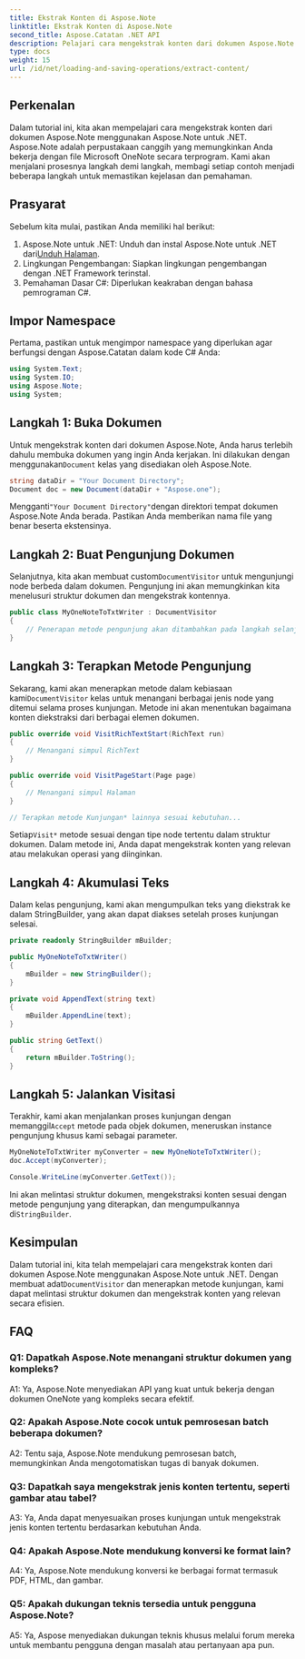```yaml
---
title: Ekstrak Konten di Aspose.Note
linktitle: Ekstrak Konten di Aspose.Note
second_title: Aspose.Catatan .NET API
description: Pelajari cara mengekstrak konten dari dokumen Aspose.Note menggunakan Aspose.Note untuk .NET. Tutorial komprehensif ini memandu Anda melalui proses langkah demi langkah.
type: docs
weight: 15
url: /id/net/loading-and-saving-operations/extract-content/
---
```

## Perkenalan

Dalam tutorial ini, kita akan mempelajari cara mengekstrak konten dari dokumen Aspose.Note menggunakan Aspose.Note untuk .NET. Aspose.Note adalah perpustakaan canggih yang memungkinkan Anda bekerja dengan file Microsoft OneNote secara terprogram. Kami akan menjalani prosesnya langkah demi langkah, membagi setiap contoh menjadi beberapa langkah untuk memastikan kejelasan dan pemahaman.

## Prasyarat

Sebelum kita mulai, pastikan Anda memiliki hal berikut:

1.  Aspose.Note untuk .NET: Unduh dan instal Aspose.Note untuk .NET dari[Unduh Halaman](https://releases.aspose.com/note/net/).
2. Lingkungan Pengembangan: Siapkan lingkungan pengembangan dengan .NET Framework terinstal.
3. Pemahaman Dasar C#: Diperlukan keakraban dengan bahasa pemrograman C#.

## Impor Namespace

Pertama, pastikan untuk mengimpor namespace yang diperlukan agar berfungsi dengan Aspose.Catatan dalam kode C# Anda:

```csharp
using System.Text;
using System.IO;
using Aspose.Note;
using System;
```

## Langkah 1: Buka Dokumen

 Untuk mengekstrak konten dari dokumen Aspose.Note, Anda harus terlebih dahulu membuka dokumen yang ingin Anda kerjakan. Ini dilakukan dengan menggunakan`Document` kelas yang disediakan oleh Aspose.Note.

```csharp
string dataDir = "Your Document Directory";
Document doc = new Document(dataDir + "Aspose.one");
```

 Mengganti`"Your Document Directory"`dengan direktori tempat dokumen Aspose.Note Anda berada. Pastikan Anda memberikan nama file yang benar beserta ekstensinya.

## Langkah 2: Buat Pengunjung Dokumen

 Selanjutnya, kita akan membuat custom`DocumentVisitor` untuk mengunjungi node berbeda dalam dokumen. Pengunjung ini akan memungkinkan kita menelusuri struktur dokumen dan mengekstrak kontennya.

```csharp
public class MyOneNoteToTxtWriter : DocumentVisitor
{
    // Penerapan metode pengunjung akan ditambahkan pada langkah selanjutnya.
}
```

## Langkah 3: Terapkan Metode Pengunjung

 Sekarang, kami akan menerapkan metode dalam kebiasaan kami`DocumentVisitor` kelas untuk menangani berbagai jenis node yang ditemui selama proses kunjungan. Metode ini akan menentukan bagaimana konten diekstraksi dari berbagai elemen dokumen.

```csharp
public override void VisitRichTextStart(RichText run)
{
    // Menangani simpul RichText
}

public override void VisitPageStart(Page page)
{
    // Menangani simpul Halaman
}

// Terapkan metode Kunjungan* lainnya sesuai kebutuhan...
```

 Setiap`Visit*` metode sesuai dengan tipe node tertentu dalam struktur dokumen. Dalam metode ini, Anda dapat mengekstrak konten yang relevan atau melakukan operasi yang diinginkan.

## Langkah 4: Akumulasi Teks

Dalam kelas pengunjung, kami akan mengumpulkan teks yang diekstrak ke dalam StringBuilder, yang akan dapat diakses setelah proses kunjungan selesai.

```csharp
private readonly StringBuilder mBuilder;

public MyOneNoteToTxtWriter()
{
    mBuilder = new StringBuilder();
}

private void AppendText(string text)
{
    mBuilder.AppendLine(text);
}

public string GetText()
{
    return mBuilder.ToString();
}
```

## Langkah 5: Jalankan Visitasi

 Terakhir, kami akan menjalankan proses kunjungan dengan memanggil`Accept` metode pada objek dokumen, meneruskan instance pengunjung khusus kami sebagai parameter.

```csharp
MyOneNoteToTxtWriter myConverter = new MyOneNoteToTxtWriter();
doc.Accept(myConverter);

Console.WriteLine(myConverter.GetText());
```

 Ini akan melintasi struktur dokumen, mengekstraksi konten sesuai dengan metode pengunjung yang diterapkan, dan mengumpulkannya di`StringBuilder`.

## Kesimpulan

 Dalam tutorial ini, kita telah mempelajari cara mengekstrak konten dari dokumen Aspose.Note menggunakan Aspose.Note untuk .NET. Dengan membuat adat`DocumentVisitor` dan menerapkan metode kunjungan, kami dapat melintasi struktur dokumen dan mengekstrak konten yang relevan secara efisien.

## FAQ

### Q1: Dapatkah Aspose.Note menangani struktur dokumen yang kompleks?

A1: Ya, Aspose.Note menyediakan API yang kuat untuk bekerja dengan dokumen OneNote yang kompleks secara efektif.

### Q2: Apakah Aspose.Note cocok untuk pemrosesan batch beberapa dokumen?

A2: Tentu saja, Aspose.Note mendukung pemrosesan batch, memungkinkan Anda mengotomatiskan tugas di banyak dokumen.

### Q3: Dapatkah saya mengekstrak jenis konten tertentu, seperti gambar atau tabel?

A3: Ya, Anda dapat menyesuaikan proses kunjungan untuk mengekstrak jenis konten tertentu berdasarkan kebutuhan Anda.

### Q4: Apakah Aspose.Note mendukung konversi ke format lain?

A4: Ya, Aspose.Note mendukung konversi ke berbagai format termasuk PDF, HTML, dan gambar.

### Q5: Apakah dukungan teknis tersedia untuk pengguna Aspose.Note?

A5: Ya, Aspose menyediakan dukungan teknis khusus melalui forum mereka untuk membantu pengguna dengan masalah atau pertanyaan apa pun.
